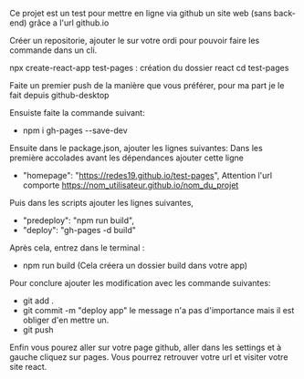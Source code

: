 Ce projet est un test pour mettre en ligne via github un site web (sans back-end) grâce a l'url github.io

Créer un repositorie, ajouter le sur votre ordi pour pouvoir faire les commande dans un cli.

npx create-react-app test-pages : création du dossier react
cd test-pages

Faite un premier push de la manière que vous préférer, pour ma part je le fait depuis github-desktop

Ensuiste faite la commande suivant:
- npm i gh-pages --save-dev

Ensuite dans le package.json, ajouter les lignes suivantes:
Dans les première accolades avant les dépendances ajouter cette ligne
- "homepage": "https://redes19.github.io/test-pages", Attention l'url comporte https://nom_utilisateur.github.io/nom_du_projet

Puis dans les scripts ajouter les lignes suivantes,
- "predeploy": "npm run build",
- "deploy": "gh-pages -d build"

Après cela, entrez dans le terminal :
- npm run build
(Cela créera un dossier build dans votre app)

Pour conclure ajouter les modification avec les commande suivantes:
- git add .
- git commit -m "deploy app"  le message n'a pas d'importance mais il est obliger d'en mettre un.
- git push

Enfin vous pourez aller sur votre page github, aller dans les settings et à gauche cliquez sur pages. Vous pourrez retrouver votre url et visiter votre site react.

